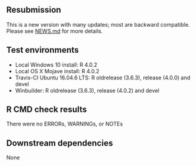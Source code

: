 ## Resubmission
This is a new version with many updates; most are backward compatible. 
Please see [NEWS.md](https://github.com/steverozen/ICAMS/blob/master/NEWS.md) for more details.

## Test environments
* Local Windows 10 install: R 4.0.2
* Local OS X Mojave install: R 4.0.2
* Travis-CI Ubuntu 16.04.6 LTS: R oldrelease (3.6.3), release (4.0.0) and devel
* Winbuilder: R oldrelease (3.6.3), release (4.0.2) and devel

## R CMD check results
There were no ERRORs, WARNINGs, or NOTEs

## Downstream dependencies
None
